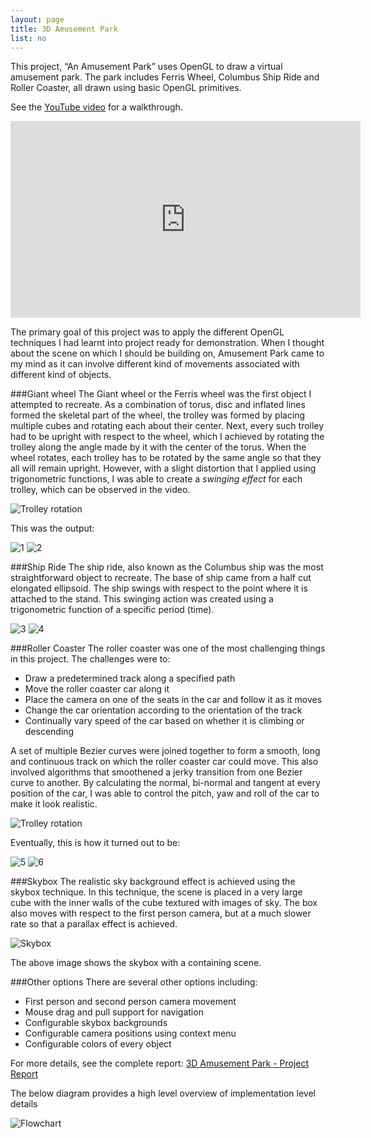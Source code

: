 ```yaml
---
layout: page
title: 3D Amusement Park
list: no
---
```


This project, “An Amusement Park” uses OpenGL to draw a virtual amusement park. The park includes Ferris Wheel, Columbus Ship Ride and Roller Coaster, all drawn using basic OpenGL primitives.

See the [YouTube video](https://www.youtube.com/watch?v=7_Z5359IEVU) for a walkthrough.

<iframe width="560" height="315" src="https://www.youtube.com/embed/7_Z5359IEVU" frameborder="0" allowfullscreen></iframe>

The primary goal of this project was to apply the different OpenGL techniques I had learnt into project ready for demonstration. When I thought about the scene on which I should be building on, Amusement Park came to my mind as it can involve different kind of movements associated with different kind of objects. 

###Giant wheel
The Giant wheel or the Ferris wheel was the first object I attempted to recreate. As a combination of torus, disc and inflated lines formed the skeletal part of the wheel, the trolley was formed by placing multiple cubes and rotating each about their center. Next, every such trolley had to be upright with respect to the wheel, which I achieved by rotating the trolley along the angle made by it with the center of the torus. When the wheel rotates, each trolley has to be rotated by the same angle so that they all will remain upright. However, with a slight distortion that I applied using trigonometric functions, I was able to create a *swinging effect* for each trolley, which can be observed in the video.

![Trolley rotation](http://akarthik10.github.io/public/cgv/cgv_trolley_rotate.PNG)

This was the output:

![1](https://github.com/akarthik10/AmusementPark/raw/master/screenshots/1.png)
![2](https://github.com/akarthik10/AmusementPark/raw/master/screenshots/2.png)


###Ship Ride
The ship ride, also known as the Columbus ship was the most straightforward object to recreate. The base of ship came from a half cut elongated ellipsoid. The ship swings with respect to the point where it is attached to the stand. This swinging action was created using a trigonometric function of a specific period (time).

![3](https://github.com/akarthik10/AmusementPark/raw/master/screenshots/3.png)
![4](https://github.com/akarthik10/AmusementPark/raw/master/screenshots/4.png)


###Roller Coaster
The roller coaster was one of the most challenging things in this project. The challenges were to:

- Draw a predetermined track along a specified path
- Move the roller coaster car along it
- Place the camera on one of the seats in the car and follow it as it moves
- Change the car orientation according to the orientation of the track
- Continually vary speed of the car based on whether it is climbing or descending

A set of multiple Bezier curves were joined together to form a smooth, long and continuous track on which the roller coaster car could move. This also involved algorithms that smoothened a jerky transition from one Bezier curve to another. By calculating the normal, bi-normal and tangent at every position of the car, I was able to control the pitch, yaw and roll of the car to make it look realistic.

![Trolley rotation](http://akarthik10.github.io/public/cgv/cgv_normal_bi_tan.PNG)

Eventually, this is how it turned out to be:

![5](https://github.com/akarthik10/AmusementPark/raw/master/screenshots/5.png)
![6](https://github.com/akarthik10/AmusementPark/raw/master/screenshots/6.png)

###Skybox
The realistic sky background effect is achieved using the skybox technique. In this technique, the scene is placed in a very large cube with the inner walls of the cube textured with images of sky. The box also moves with respect to the first person camera, but at a much slower rate so that a parallax effect is achieved.

![Skybox](http://akarthik10.github.io/public/cgv/cgv_skybox.PNG)

The above image shows the skybox with a containing scene.

###Other options
There are several other options including:

* First person and second person camera movement
* Mouse drag and pull support for navigation
* Configurable skybox backgrounds
* Configurable camera positions using context menu
* Configurable colors of every object

For more details, see the complete report: [3D Amusement Park - Project Report](https://drive.google.com/file/d/0B6TfmI2fgbDyYTZhRVJuLTh1NTQ/view)

The below diagram provides a high level overview of implementation level details

![Flowchart](http://akarthik10.github.io/public/cgv/cgv_flowchart.PNG)

